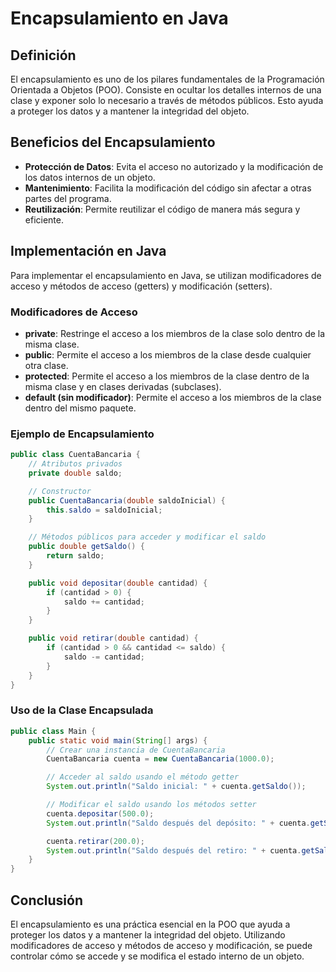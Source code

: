 # Encapsulamiento en Java

## Definición
El encapsulamiento es uno de los pilares fundamentales de la Programación Orientada a Objetos (POO). Consiste en ocultar los detalles internos de una clase y exponer solo lo necesario a través de métodos públicos. Esto ayuda a proteger los datos y a mantener la integridad del objeto.

## Beneficios del Encapsulamiento
- **Protección de Datos**: Evita el acceso no autorizado y la modificación de los datos internos de un objeto.
- **Mantenimiento**: Facilita la modificación del código sin afectar a otras partes del programa.
- **Reutilización**: Permite reutilizar el código de manera más segura y eficiente.

## Implementación en Java
Para implementar el encapsulamiento en Java, se utilizan modificadores de acceso y métodos de acceso (getters) y modificación (setters).

### Modificadores de Acceso
- **private**: Restringe el acceso a los miembros de la clase solo dentro de la misma clase.
- **public**: Permite el acceso a los miembros de la clase desde cualquier otra clase.
- **protected**: Permite el acceso a los miembros de la clase dentro de la misma clase y en clases derivadas (subclases).
- **default (sin modificador)**: Permite el acceso a los miembros de la clase dentro del mismo paquete.

### Ejemplo de Encapsulamiento
```java
public class CuentaBancaria {
    // Atributos privados
    private double saldo;

    // Constructor
    public CuentaBancaria(double saldoInicial) {
        this.saldo = saldoInicial;
    }

    // Métodos públicos para acceder y modificar el saldo
    public double getSaldo() {
        return saldo;
    }

    public void depositar(double cantidad) {
        if (cantidad > 0) {
            saldo += cantidad;
        }
    }

    public void retirar(double cantidad) {
        if (cantidad > 0 && cantidad <= saldo) {
            saldo -= cantidad;
        }
    }
}
```

### Uso de la Clase Encapsulada
```java
public class Main {
    public static void main(String[] args) {
        // Crear una instancia de CuentaBancaria
        CuentaBancaria cuenta = new CuentaBancaria(1000.0);

        // Acceder al saldo usando el método getter
        System.out.println("Saldo inicial: " + cuenta.getSaldo());

        // Modificar el saldo usando los métodos setter
        cuenta.depositar(500.0);
        System.out.println("Saldo después del depósito: " + cuenta.getSaldo());

        cuenta.retirar(200.0);
        System.out.println("Saldo después del retiro: " + cuenta.getSaldo());
    }
}
```

## Conclusión
El encapsulamiento es una práctica esencial en la POO que ayuda a proteger los datos y a mantener la integridad del objeto. Utilizando modificadores de acceso y métodos de acceso y modificación, se puede controlar cómo se accede y se modifica el estado interno de un objeto.